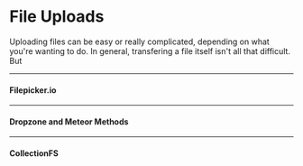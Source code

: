 File Uploads  
========================================

Uploading files can be easy or really complicated, depending on what you're wanting to do.  In general, transfering a file itself isn't all that difficult.  But 


---------------------------------------
#### Filepicker.io  


---------------------------------------
#### Dropzone and Meteor Methods  


---------------------------------------
#### CollectionFS    
